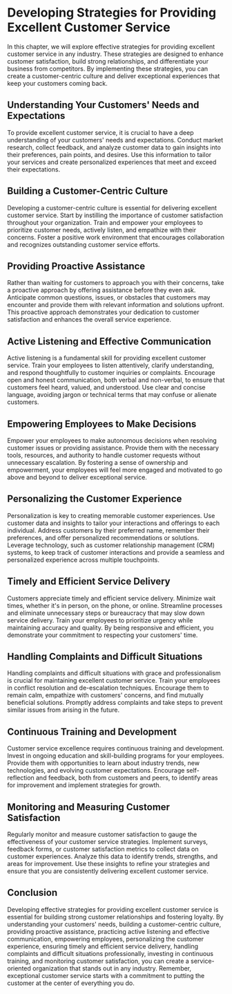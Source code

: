 Developing Strategies for Providing Excellent Customer Service
=========================================================================

In this chapter, we will explore effective strategies for providing excellent customer service in any industry. These strategies are designed to enhance customer satisfaction, build strong relationships, and differentiate your business from competitors. By implementing these strategies, you can create a customer-centric culture and deliver exceptional experiences that keep your customers coming back.

Understanding Your Customers' Needs and Expectations
----------------------------------------------------

To provide excellent customer service, it is crucial to have a deep understanding of your customers' needs and expectations. Conduct market research, collect feedback, and analyze customer data to gain insights into their preferences, pain points, and desires. Use this information to tailor your services and create personalized experiences that meet and exceed their expectations.

Building a Customer-Centric Culture
-----------------------------------

Developing a customer-centric culture is essential for delivering excellent customer service. Start by instilling the importance of customer satisfaction throughout your organization. Train and empower your employees to prioritize customer needs, actively listen, and empathize with their concerns. Foster a positive work environment that encourages collaboration and recognizes outstanding customer service efforts.

Providing Proactive Assistance
------------------------------

Rather than waiting for customers to approach you with their concerns, take a proactive approach by offering assistance before they even ask. Anticipate common questions, issues, or obstacles that customers may encounter and provide them with relevant information and solutions upfront. This proactive approach demonstrates your dedication to customer satisfaction and enhances the overall service experience.

Active Listening and Effective Communication
--------------------------------------------

Active listening is a fundamental skill for providing excellent customer service. Train your employees to listen attentively, clarify understanding, and respond thoughtfully to customer inquiries or complaints. Encourage open and honest communication, both verbal and non-verbal, to ensure that customers feel heard, valued, and understood. Use clear and concise language, avoiding jargon or technical terms that may confuse or alienate customers.

Empowering Employees to Make Decisions
--------------------------------------

Empower your employees to make autonomous decisions when resolving customer issues or providing assistance. Provide them with the necessary tools, resources, and authority to handle customer requests without unnecessary escalation. By fostering a sense of ownership and empowerment, your employees will feel more engaged and motivated to go above and beyond to deliver exceptional service.

Personalizing the Customer Experience
-------------------------------------

Personalization is key to creating memorable customer experiences. Use customer data and insights to tailor your interactions and offerings to each individual. Address customers by their preferred name, remember their preferences, and offer personalized recommendations or solutions. Leverage technology, such as customer relationship management (CRM) systems, to keep track of customer interactions and provide a seamless and personalized experience across multiple touchpoints.

Timely and Efficient Service Delivery
-------------------------------------

Customers appreciate timely and efficient service delivery. Minimize wait times, whether it's in person, on the phone, or online. Streamline processes and eliminate unnecessary steps or bureaucracy that may slow down service delivery. Train your employees to prioritize urgency while maintaining accuracy and quality. By being responsive and efficient, you demonstrate your commitment to respecting your customers' time.

Handling Complaints and Difficult Situations
--------------------------------------------

Handling complaints and difficult situations with grace and professionalism is crucial for maintaining excellent customer service. Train your employees in conflict resolution and de-escalation techniques. Encourage them to remain calm, empathize with customers' concerns, and find mutually beneficial solutions. Promptly address complaints and take steps to prevent similar issues from arising in the future.

Continuous Training and Development
-----------------------------------

Customer service excellence requires continuous training and development. Invest in ongoing education and skill-building programs for your employees. Provide them with opportunities to learn about industry trends, new technologies, and evolving customer expectations. Encourage self-reflection and feedback, both from customers and peers, to identify areas for improvement and implement strategies for growth.

Monitoring and Measuring Customer Satisfaction
----------------------------------------------

Regularly monitor and measure customer satisfaction to gauge the effectiveness of your customer service strategies. Implement surveys, feedback forms, or customer satisfaction metrics to collect data on customer experiences. Analyze this data to identify trends, strengths, and areas for improvement. Use these insights to refine your strategies and ensure that you are consistently delivering excellent customer service.

Conclusion
----------

Developing effective strategies for providing excellent customer service is essential for building strong customer relationships and fostering loyalty. By understanding your customers' needs, building a customer-centric culture, providing proactive assistance, practicing active listening and effective communication, empowering employees, personalizing the customer experience, ensuring timely and efficient service delivery, handling complaints and difficult situations professionally, investing in continuous training, and monitoring customer satisfaction, you can create a service-oriented organization that stands out in any industry. Remember, exceptional customer service starts with a commitment to putting the customer at the center of everything you do.
